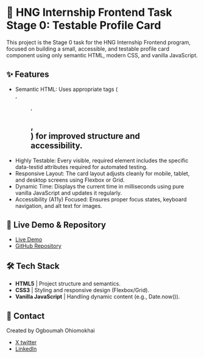 # 🚀 HNG Internship Frontend Task __Stage 0__: Testable Profile Card
This project is the Stage 0 task for the HNG Internship Frontend program, focused on building a small, accessible, and testable profile card component using only semantic HTML, modern CSS, and vanilla JavaScript.

## ✨ Features
 * Semantic HTML: Uses appropriate tags (<article>, <figure>, <h2>, <nav>) for improved structure and accessibility.
 * Highly Testable: Every visible, required element includes the specific data-testid attributes required for automated testing.
 * Responsive Layout: The card layout adjusts cleanly for mobile, tablet, and desktop screens using Flexbox or Grid.
 * Dynamic Time: Displays the current time in milliseconds using pure vanilla JavaScript and updates it regularly.
 * Accessibility (A11y) Focused: Ensures proper focus states, keyboard navigation, and alt text for images.

## 🔗 Live Demo & Repository
 * [Live Demo](https://uriri-007.github.io/HNG-Profile-Card/)
 * [GitHub Repository](https://github.com/Uriri-007/HNG-Profile-Card.git)

## 🛠️ Tech Stack
 * __HTML5__ | Project structure and semantics.
 * __CSS3__ | Styling and responsive design (Flexbox/Grid).
 * __Vanilla JavaScript__ | Handling dynamic content (e.g., Date.now()).

## 🤝 Contact
Created by Ogboumah Ohiomokhai
 * [X twitter](https://x.com/IamOkhai?t=HXGli6Z3fuO4aaFeBNfv6w&s=09)
 * [LinkedIn](https://www.linkedin.com/in/okhai-ogboumah-605166365?utm_source=share&utm_campaign=share_via&utm_content=profile&utm_medium=android_app)